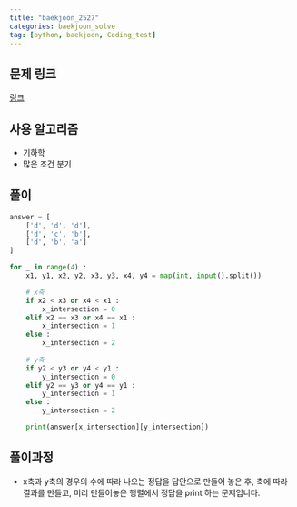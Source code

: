 ```yaml
---
title: "baekjoon_2527" 
categories: baekjoon_solve
tag: [python, baekjoon, Coding_test]
---
```


## 문제 링크
[링크](https://www.acmicpc.net/problem/2527)

## 사용 알고리즘 

- 기하학
- 많은 조건 분기 

## 풀이 
```python
answer = [
    ['d', 'd', 'd'], 
    ['d', 'c', 'b'], 
    ['d', 'b', 'a']
]

for _ in range(4) : 
    x1, y1, x2, y2, x3, y3, x4, y4 = map(int, input().split())

    # x축
    if x2 < x3 or x4 < x1 : 
        x_intersection = 0 
    elif x2 == x3 or x4 == x1 :
        x_intersection = 1
    else : 
        x_intersection = 2
    
    # y축
    if y2 < y3 or y4 < y1 : 
        y_intersection = 0 
    elif y2 == y3 or y4 == y1 : 
        y_intersection = 1 
    else : 
        y_intersection = 2

    print(answer[x_intersection][y_intersection])
```

## 풀이과정 

- x축과 y축의 경우의 수에 따라 나오는 정답을 답안으로 만들어 놓은 후, 축에 따라 결과를 만들고, 미리 만들어놓은 행렬에서 정답을 print 하는 문제입니다.
